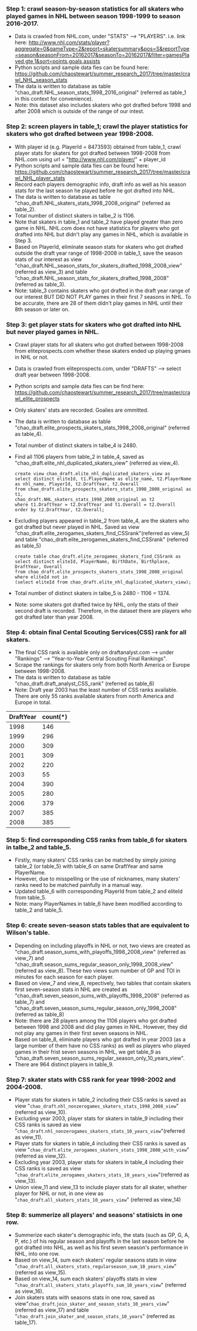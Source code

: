 ### Step 1: crawl season-by-season statistics for all skaters who played games in NHL between season 1998-1999 to season 2016-2017. 
+ Data is crawled from NHL.com, under "STATS" --> "PLAYERS". i.e. link here: http://www.nhl.com/stats/player?aggregate=0&gameType=2&report=skatersummary&pos=S&reportType=season&seasonFrom=20162017&seasonTo=20162017&filter=gamesPlayed,gte,1&sort=points,goals,assists
+ Python scripts and sample data fies can be found here: https://github.com/chaostewart/summer_research_2017/tree/master/crawl_NHL_season_stats
+ The data is written to database as table "chao_draft.NHL_season_stats_1998_2016_original" (referred as table_1 in this context for convenience).
+ Note: this dataset also includes skaters who got drafted before 1998 and after 2008 which is outside of the range of our intest.
   
### Step 2: screen players in table_1; crawl the player statistics for skaters who got drafted between year 1998-2008.
+ With player id (e.g. PlayerId = 8473593) obtained from table_1, crawl player stats for skaters for got drafted between 1998-2008 from NHL.com using url = "http://www.nhl.com/player/" + player_id
+ Python scripts and sample data fies can be found here: https://github.com/chaostewart/summer_research_2017/tree/master/crawl_NHL_player_stats
+ Record each players demographic info, draft info as well as his season stats for the last season he played before he got drafted into NHL.
+ The data is written to database as table "chao_draft.NHL_skaters_stats_1998_2008_original" (referred as table_2).
+ Total number of distinct skaters in talbe_2 is 1106.
+ Note that skaters in table_1 and table_2 have played greater than zero game in NHL. NHL.com does not have statistics for players who got drafted into NHL but didn't play any games in NHL, which is available in Step 3.
+ Based on PlayerId, eliminate season stats for skaters who got drafted outside the draft year range of 1998-2008 in table_1, save the season stats of our interest as 
view "chao_draft.NHL_season_stats_for_skaters_drafted_1998_2008_view" (referred as view_3) and table "chao_draft.NHL_season_stats_for_skaters_drafted_1998_2008" (referred as table_3).
+ Note: table_3 contains skaters who got drafted in the draft year range of our interest BUT DID NOT PLAY games in their first 7 seasons in NHL. To be accurate, there are 28 of them didn't play games in NHL until their 8th season or later on.
 
### Step 3: get player stats for skaters who got drafted into NHL but never played games in NHL.
+ Crawl player stats for all skaters who got drafted between 1998-2008 from eliteprospects.com whether these skaters ended up playing gmaes in NHL or not.
+ Data is crawled from eliteprospects.com, under "DRAFTS" --> select draft year between 1998-2008.
+ Python scripts and sample data fies can be find here: https://github.com/chaostewart/summer_research_2017/tree/master/crawl_elite_prospects
+ Only skaters' stats are recorded. Goalies are ommitted.
+ The data is written to database as table "chao_draft.elite_prospects_skaters_stats_1998_2008_original" (referred as table_4).
+ Total number of distinct skaters in talbe_4 is 2480.
+ Find all 1106 players from table_2 in table_4, saved as "chao_draft.elite_nhl_duplicated_skaters_view" (referred as view_4).
      
      create view chao_draft.elite_nhl_duplicated_skaters_view as
      select distinct eliteId, t1.PlayerName as elite_name, t2.PlayerName as nhl_name, PlayerId, t2.DraftYear, t2.Overall
      from chao_draft.elite_prospects_skaters_stats_1998_2008_original as t1,
      chao_draft.NHL_skaters_stats_1998_2008_original as t2
      where t1.DraftYear = t2.DraftYear and t1.Overall = t2.Overall
      order by t2.DraftYear, t2.Overall;
         
+ Excluding players appeared in table_2 from table_4, are the skaters who got drafted but never played in NHL. Saved as
view "chao_draft.elite_zerogames_skaters_find_CSSrank"(referred as view_5) and table "chao_draft.elite_zerogames_skaters_find_CSSrank" (referred as table_5)
      
      create table chao_draft.elite_zerogames_skaters_find_CSSrank as
      select distinct eliteId, PlayerName, BirthDate, Birthplace, DraftYear, Overall
      from chao_draft.elite_prospects_skaters_stats_1998_2008_original
      where eliteId not in
      (select eliteId from chao_draft.elite_nhl_duplicated_skaters_view);
+ Total number of distinct skaters in talbe_5 is 2480 - 1106 = 1374.
+ Note: some skaters got drafted twice by NHL, only the stats of their second draft is recorded. Therefore, in the dataset there are players who got drafted later than year 2008. 
 
### Step 4: obtain final Cental Scouting Services(CSS) rank for all skaters.
+ The final CSS rank is available only on draftanalyst.com --> under "Rankings" --> "Year-to-Year Central Scouting Final Rankings".
+ Scrape the rankings for skaters only from both North America or Europe between 1998-2008.
+ The data is written to database as table "chao_draft.draft_analyst_CSS_rank" (referred as table_6)
+ Note: Draft year 2003 has the least number of CSS ranks available. There are only 55 ranks available skaters from north America and Europe in total. 


DraftYear | count(*) |
---------- |-----|
1998 | 146 |
1999 | 296 |
2000 | 309 |
2001 | 309 |
2002 | 220 |
2003 | 55 |
2004 | 390 |
2005 | 280 | 
2006 | 379 |
2007 | 385 |
2008 | 385 |


### Step 5: find corresponding CSS ranks from table_6 for skaters in talbe_2 and table_5.
+ Firstly, many skaters' CSS ranks can be matched by simply joining table_2 (or table_5) with table_6 on same DraftYear and same PlayerName.
+ However, due to misspelling or the use of nicknames, many skaters' ranks need to be matched painfully in a manual way.
+ Updated table_6 with corresponding PlayerId from table_2 and eliteId from table_5.
+ Note: many PlayerNames in table_6 have been modified according to table_2 and table_5.

### Step 6: create seven-season stats tables that are equivalent to Wilson's table.
+ Depending on including playoffs in NHL or not, two views are created as 
"chao_draft.season_sums_with_playoffs_1998_2008_view" (referred as view_7) and "chao_draft.season_sums_regular_season_only_1998_2008_view" (referred as view_8).
These two views sum number of GP and TOI in minutes for each season for each player.
+ Based on view_7 and view_8, repectively, two tables that contain skaters first seven-season stats in NHL are created as
"chao_draft.seven_season_sums_with_playoffs_1998_2008" (referred as table_7) and "chao_draft.seven_season_sums_regular_season_only_1998_2008" (referred as table_8)
+ Note: there are 28 players among the 1106 players who got drafted between 1998 and 2008 and did play games in NHL. However, they did not play any games in their first seven seasons in NHL. 
+ Based on table_8, eliminate players who got drafted in year 2003 (as a large number of them have no CSS ranks) as well as players who played games in their frist seven seasons in NHL, we get table_9 as "chao_draft.seven_season_sums_regular_season_only_10_years_view".
+ There are 964 distinct players in table_9.

### Step 7: skater stats with CSS rank for year 1998-2002 and 2004-2008.
+ Player stats for skaters in table_2 including their CSS ranks is saved as view "`chao_draft`.`nhl_nonzerogames_skaters_stats_1998_2008_view`"(referred as view_10).
+ Excluding year 2003, player stats for skaters in table_9 including their CSS ranks is saved as view "`chao_draft`.`nhl_nonzerogames_skaters_stats_10_years_view`"(referred as view_11).
+ Player stats for skaters in table_4 including their CSS ranks is saved as view "`chao_draft`.`elite_zerogames_skaters_stats_1998_2008_with_view`"(referred as view_12).
+ Excluding year 2003, player stats for skaters in table_4 including their CSS ranks is saved as view "`chao_draft`.`elite_zerogames_skaters_stats_10_years_view`"(referred as view_13).
+ Union view_11 and view_13 to include player stats for all skater, whether player for NHL or not, in one view as "`chao_draft`.`all_skaters_stats_10_years_view`" (referred as view_14)


### Step 8: summerize all players' and seasons' statisicts in one row.
+ Summerize each skater's demographic info, the stats (such as GP, G, A, P, etc.) of his regular season and playoffs in the last season before he got drafted into NHL, as well as his first seven season's performance in NHL, into one row.
+ Based on view_14, sum each skaters' regular seasons stats in view "`chao_draft`.`all_skaters_stats_regularseason_sum_10_years_view`" (referred as view_15).
+ Based on view_14, sum each skaters' playoffs stats in view "`chao_draft`.`all_skaters_stats_playoffs_sum_10_years_view`" (referred as view_16).
+ Join skaters stats with seasons stats in one row, saved as view"`chao_draft`.`join_skater_and_season_stats_10_years_view`" (referred as view_17)
and table "`chao_draft`.`join_skater_and_season_stats_10_years`" (referred as table_17).


